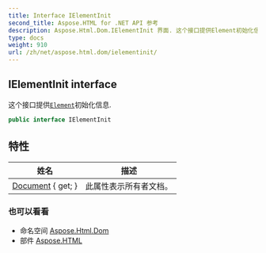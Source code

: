 ```yaml
---
title: Interface IElementInit
second_title: Aspose.HTML for .NET API 参考
description: Aspose.Html.Dom.IElementInit 界面. 这个接口提供Element初始化信息.
type: docs
weight: 910
url: /zh/net/aspose.html.dom/ielementinit/
---
```

## IElementInit interface

这个接口提供[`Element`](../element/)初始化信息.

```csharp
public interface IElementInit
```

## 特性

| 姓名 | 描述 |
| --- | --- |
| [Document](../../aspose.html.dom/ielementinit/document/) { get; } | 此属性表示所有者文档。 |

### 也可以看看

* 命名空间 [Aspose.Html.Dom](../../aspose.html.dom/)
* 部件 [Aspose.HTML](../../)


